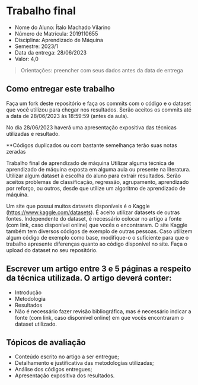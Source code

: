 # Trabalho final

* Nome do Aluno: Ítalo Machado Vilarino
* Número de Matrícula: 2019110655
* Disciplina: Aprendizado de Máquina
* Semestre: 2023/1
* Data da entrega: 28/06/2023
* Valor: 4,0

> Orientações: preencher com seus dados antes da data de entrega

## Como entregar este trabalho

Faça um fork deste repositório e faça os commits com o código e o dataset que você utilizou para chegar nos resultados. Serão aceitos os commits até a data de 28/06/2023 às 18:59:59 (antes da aula).

No dia 28/06/2023 haverá uma apresentação expositiva das técnicas utilizadas e resultado.

**Códigos duplicados ou com bastante semelhança terão suas notas zeradas

Trabalho final de aprendizado de máquina
Utilizar alguma técnica de aprendizado de máquina exposta em alguma aula ou presente na literatura. Utilizar algum dataset à escolha do aluno para extrair resultados. Serão aceitos problemas de classificação, regressão, agrupamento, aprendizado por reforço, ou outros, desde que utilize um algoritmo de aprendizado de máquina.

Um site que possui muitos datasets disponíveis é o Kaggle (https://www.kaggle.com/datasets). É aceito utilizar datasets de outras fontes. Independente do dataset, é necessário colocar no artigo a fonte (com link, caso disponível online) que vocês o encontraram. O site Kaggle também tem diversos códigos de exemplo de outras pessoas. Caso utilizem algum código de exemplo como base, modifique-o o suficiente para que o trabalho apresente diferenças quanto ao código disponível no site. Faça o upload do dataset no seu repositório.

## Escrever um artigo entre 3 e 5 páginas a respeito da técnica utilizada. O artigo deverá conter:

* Introdução
* Metodologia
* Resultados
* Não é necessário fazer revisão bibliográfica, mas é necessário indicar a fonte (com link, caso disponível online) em que vocês encontraram o dataset utilizado.

## Tópicos de avaliação
* Conteúdo escrito no artigo a ser entregue;
* Detalhamento e justificativa das metodologias utilizadas;
* Análise dos códigos entregues;
* Apresentação expositiva dos resultados.

